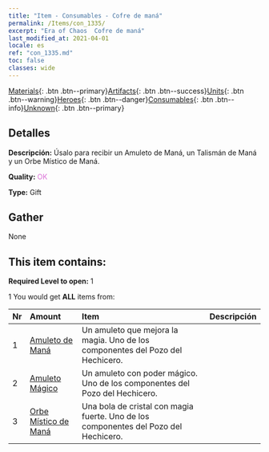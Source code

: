 ```yaml
---
title: "Item - Consumables - Cofre de maná"
permalink: /Items/con_1335/
excerpt: "Era of Chaos  Cofre de maná"
last_modified_at: 2021-04-01
locale: es
ref: "con_1335.md"
toc: false
classes: wide
---
```

 [Materials](/es/Items/){: .btn .btn--primary}[Artifacts](/es/Items/Artifacts/){: .btn .btn--success}[Units](/es/Items/Units/){: .btn .btn--warning}[Heroes](/es/Items/Heroes/){: .btn .btn--danger}[Consumables](/es/Items/Consumables/){: .btn .btn--info}[Unknown](/es/Items/Unknown/){: .btn .btn--primary}

## Detalles
 **Descripción:** Úsalo para recibir un Amuleto de Maná, un Talismán de Maná y un Orbe Místico de Maná.

 **Quality:** <span style="color: #DA70D6">OK</span>

 **Type:** Gift

## Gather

  None

## This item contains:

 **Required Level to open:** 1

 1 You would get **ALL** items  from:

  | Nr | Amount |     Item    | Descripción |
  |:---|:-------|:------------|:-----------:|
  | 1 | [Amuleto de Maná](/es/Items/art_112/) | Un amuleto que mejora la magia. Uno de los componentes del Pozo del Hechicero. | 
  | 2 | [Amuleto Mágico](/es/Items/art_113/) | Un amuleto con poder mágico. Uno de los componentes del Pozo del Hechicero. | 
  | 3 | [Orbe Místico de Maná](/es/Items/art_114/) | Una bola de cristal con magia fuerte. Uno de los componentes del Pozo del Hechicero. | 
